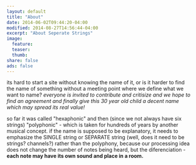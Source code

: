 ```yaml
---
layout: default
title: "About"
date: 2014-06-02T09:44:20-04:00
modified: 2014-08-27T14:56:44-04:00
excerpt: "About Seperate Strings"
image: 
  feature:
  teaser:
  thumb:
share: false
ads: false
---
```


its hard to start a site without knowing the name of it, or is it harder to find the name of something without a meeting point where we define what we want to name?
<i>everyone is invited to contribute and critisize and we hope to find an agreement and finally give this 30 year old child a decent name which may spread its real value! </i>

so far it was called "hexaphonic" and then (since we not always have six strings) "polyphonic" - which is taken for hundreds of years by another musical concept.
if the name is supposed to be explanatory, it needs to emphasize the SINGLE string or SEPARATE string (well, does it need to be strings? channels?) rather than the polyphony, because our processing idea does not change the number of notes being heard, but the diferenciation - <b>each note may have its own sound and place in a room.</b>

